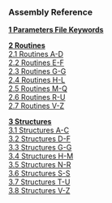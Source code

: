 ### Assembly Reference

**[1 Parameters File Keywords](Asmref/agp.md)**

**[2 Routines](Asmref/asma_d.md)**  
[2.1 Routines A-D](Asmref/asma_d.md#21-routines-a-d)  
[2.2 Routines E-F](Asmref/asme_f.md#22-routines-e-f)  
[2.3 Routines G-G](Asmref/asmg_g.md#23-routines-g-g)  
[2.4 Routines H-L](Asmref/asmh_l.md#24-routines-h-l)  
[2.5 Routines M-Q](Asmref/asmm_q.md#25-routines-m-q)  
[2.6 Routines R-U](Asmref/asmr_u.md#26-routines-r-u)  
[2.7 Routines V-Z](Asmref/asmv_z.md#27-routines-v-z)  

**[3 Structures](Asmref/asmstrac.md)**  
[3.1 Structures A-C](Asmref/asmstrac.md#31-structures-a-c)  
[3.2 Structures D-F](Asmref/asmstrdf.md#32-structures-d-f)  
[3.3 Structures G-G](Asmref/asmstrgg.md#33-structures-g-g)  
[3.4 Structures H-M](Asmref/asmstrhm.md#34-structures-h-m)  
[3.5 Structures N-R](Asmref/asmstrnr.md#35-structures-n-r)  
[3.6 Structures S-S](Asmref/asmstrss.md#36-structures-s-s)  
[3.7 Structures T-U](Asmref/asmstrtu.md#37-structures-t-u)  
[3.8 Structures V-Z](Asmref/asmstrvz.md#38-structures-v-z)  
